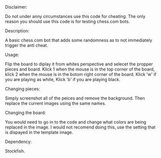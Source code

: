 Disclaimer:

Do not under anny circumstances use this code for cheating. The only reason you should use this code is for testing chess.com bots.



Description:

A basic chess.com bot that adds some randomness as to not immediately trigger the anti cheat.


Usage:

Flip the board to diplay it from whites perspective and selecet the propper pieces and board. Klick 1 when the mouse is in the top corner of the board, klick 2 when the mouse is in the botom right corner of the board. Klick 'w' if you are playing as white, Klick 'b' if you are playing black.


Changing pieces:

Simply screenshot all of the peices and remove the background. Then replace the current images using the same names.


Changing the board:

You would need to go in to the code and change what colors are being replaced in the image. I would not recomend doing this, use the setting that is dispayed in the template image.



Dependency:

Stockfish.
